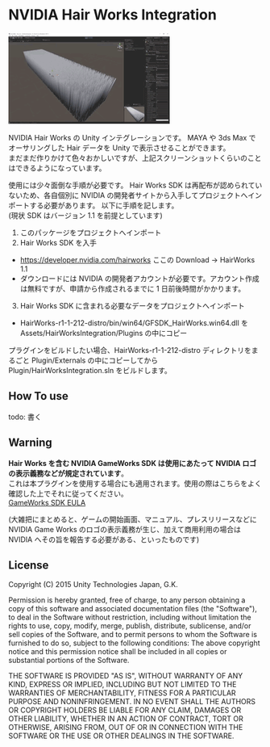 # NVIDIA Hair Works Integration
![grass](doc/grass.gif)

NVIDIA Hair Works の Unity インテグレーションです。
MAYA や 3ds Max でオーサリングした Hair データを Unity で表示させることができます。  
まだまだ作りかけて色々おかしいですが、上記スクリーンショットくらいのことはできるようになっています。

使用には少々面倒な手順が必要です。
Hair Works SDK は再配布が認められていないため、各自個別に NVIDIA の開発者サイトから入手してプロジェクトへインポートする必要があります。
以下に手順を記します。  
(現状 SDK はバージョン 1.1 を前提としています)

1.  このパッケージをプロジェクトへインポート
2.  Hair Works SDK を入手
  * https://developer.nvidia.com/hairworks ここの Download -> HairWorks 1.1
  * ダウンロードには NVIDIA の開発者アカウントが必要です。アカウント作成は無料ですが、申請から作成されるまでに 1 日前後時間がかかります。
3.  Hair Works SDK に含まれる必要なデータをプロジェクトへインポート
  * HairWorks-r1-1-212-distro/bin/win64/GFSDK_HairWorks.win64.dll を Assets/HairWorksIntegration/Plugins の中にコピー

プラグインをビルドしたい場合、HairWorks-r1-1-212-distro ディレクトリをまるごと Plugin/Externals の中にコピーしてから Plugin/HairWorksIntegration.sln をビルドします。

## How To use
todo: 書く

## Warning
**Hair Works を含む NVIDIA GameWorks SDK は使用にあたって NVIDIA ロゴの表示義務などが規定されています**。  
これは本プラグインを使用する場合にも適用されます。使用の際はこちらをよく確認した上でそれに従ってください。  
[GameWorks SDK EULA](https://developer.nvidia.com/gameworks-sdk-eula)  

(大雑把にまとめると、ゲームの開始画面、マニュアル、プレスリリースなどに NVIDIA Game Works のロゴの表示義務が生じ、加えて商用利用の場合は NVIDIA へその旨を報告する必要がある、といったものです)

## License
Copyright (C) 2015 Unity Technologies Japan, G.K.

Permission is hereby granted, free of charge, to any person obtaining a copy of this software and associated documentation files (the "Software"), to deal in the Software without restriction, including without limitation the rights to use, copy, modify, merge, publish, distribute, sublicense, and/or sell copies of the Software, and to permit persons to whom the Software is furnished to do so, subject to the following conditions: The above copyright notice and this permission notice shall be included in all copies or substantial portions of the Software.

THE SOFTWARE IS PROVIDED "AS IS", WITHOUT WARRANTY OF ANY KIND, EXPRESS OR IMPLIED, INCLUDING BUT NOT LIMITED TO THE WARRANTIES OF MERCHANTABILITY, FITNESS FOR A PARTICULAR PURPOSE AND NONINFRINGEMENT. IN NO EVENT SHALL THE AUTHORS OR COPYRIGHT HOLDERS BE LIABLE FOR ANY CLAIM, DAMAGES OR OTHER LIABILITY, WHETHER IN AN ACTION OF CONTRACT, TORT OR OTHERWISE, ARISING FROM, OUT OF OR IN CONNECTION WITH THE SOFTWARE OR THE USE OR OTHER DEALINGS IN THE SOFTWARE.
